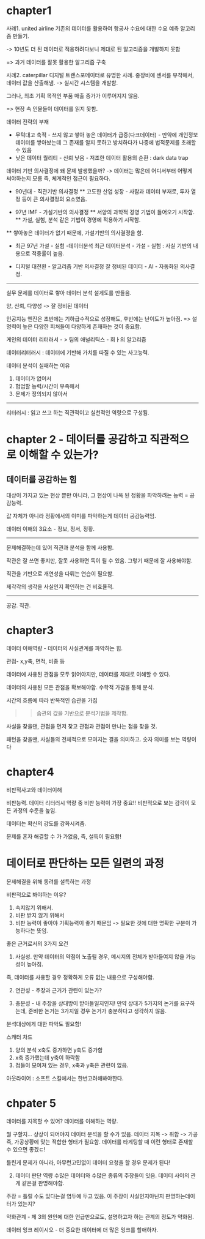 # chapter1

사례1. united airline
기존의 데이터를 활용하여 항공사 수요에 대한 수요 예측 알고리즘 만들기.

-> 10년도 더 된 데이터로 적용하려다보니 제대로 된 알고리즘을 개발하지 못함

=> 과거 데이터를 잘못 활용한 알고리즘 구축

사례2. caterpillar 
디지털 트랜스포메이터로 유명한 사례.
중장비에 센서를 부착해서, 데이터 값을 산출해냄. 
-> 실시간 시스템을 개발함.

그러나, 최초 기획 목적인 부품 매출 증가가 이루어지지 않음.

=> 현장 속 인물들이 데이터를 읽지 못함. 



데이터 전략의 부재
* 무턱대고 축적 - 쓰지 않고 쌓아 놓은 데이터가 급증(다크데이터) - 만약에 개인정보 데이터를 쌓아놨는데 그 존재를 알지 못하고 방치하다가 나중에 법적문제를 초래할 수 있음
*  낮은 데이터 퀄리티 - 신뢰 낮음 - 저조한 데이터 활용의 순환 :  dark data trap


데이터 기반 의사결정에 왜 문제 발생했을까?
-> 데이터는 많은데 어디서부터 어떻게 써야하는지 모름
즉, 체계적인 접근이 필요하다.


* 90년대 - 직관기반 의사결정
  ** 고도한 산업 성장 - 사람과 데이터 부재로, 투자 열정 등이 큰 의사결정의 요소였음.

* 97년 IMF - 가설기반의 의사결정
** 서양의 과학적 경영 기법이 들어오기 시작함.
** 가설, 실험, 분석 같은 기법이 경영에 적용하기 시작함.

** 쌓아놓은 데이터가 없기 때문에, 가설기반의 의사결졍을 함.

* 최근
97년  가설 - 실험  -데이터분석
최근 데이터분석 - 가설 - 실험 :  사실 기반의 내용으로 적중률이 높음. 


* 디지털 대전환 - 알고리즘 기반 의사결정
잘 정비된 데이터 -  AI - 자동화된 의사결정.

---

실무 문제를 데이터로 쌓아 데이터 분석 설게도를 만들음.

양, 신뢰, 다양성 -> 잘 정비된 데이터 

인공지능 엔진은 초반에는 기하급수적으로 성장해도, 후반에는 난이도가 높아짐.
=> 설명력이 높은 다양한 피처들이 다양하게 존재하는 것이 중요함.


게인의 데이터 리터러서 - > 팀의 애널리틱스 - 회ㅏ의 알고리즘

데이터리터러시 : 데이터에 기반해 가치를 따질 수 있는 사고능력. 


데이터 분석이 실패하는 이유
1. 데이터가 없어서
2. 협업할 능력/시간이 부족해서
3. 문제가 정의되지 않아서

---

리터러시 : 읽고 쓰고 하는 직관적이고 실천적인 역량으로 구성됨. 

# chapter 2 - 데이터를 공감하고 직관적으로 이해할 수 있는가?

## 데이터를 공감하는 힘

대상이 가지고 있는 현상 뿐만 아니라, 그 현상이 나옥 된 정황을 파악하려는 능력 = 공감능력.

값 자체가 아니라 정황에서의 이미를 파악하는게 데이터 공감능력임.


데이터 이해의 3요소 - 정보, 정서, 정황.

---

문제해결하는데 있어 직관과 분석을 함께 사용함.

작관은 잘 쓰면 좋지만, 잘못 사용하면 독이 될 수 있음.
그렇기 때문에 잘 사용해야함.

직관을 기반으로 개연성을 다뤄는 연습이 필요함. 

제각각의 생각을 사실인지 확인하는 건 비효율적.

---

공감. 직관. 

# chapter3



데이터 이해역량 - 데이터의 사실관계를 파악하는 힘.

관점- x,y축, 면적, 비중 등

데이터에 사용된 관점을 모두 읽어야지만, 데이터를 제대로 이해할 수 있다.

데이터의 사용된 모든 관점을 확보해야함.
수학적 가감을 통해 분석.

시간의 흐름에 따라 반복적인 습관을 가짐
>> 습관의 값을 기반으로 분석기법을 제작함.


사실을 찾을댄, 관점을 먼저 찾고 관점과 관점이 만나는 점을 찾을 것.

패턴을 찾을땐, 사실들의 전체적으로 모여지는 결을 의미하고. 숫자 의미를 보는 역량이다


# chapter4
비판적사고와 데이터이해


비판능력.
데이터 리터러시 역량 중 비판 능력이 가장 중요!!
비판적으로 보는 감각이 모든 과정의 수준을 높임.

데이터는 확신의 강도를 강화시켜줌. 

문제를 혼자 해결할 수 가 가없음,
즉, 설득이 필요함! 

데이터로 판단하는 모든 일련의 과정
=
문제해결을 위해 동려를 설득하는 과정




비판적으로 봐야하는 이유?
1) 속지않기 위해서.
2) 비판 받지 않기 위해서
3) 비판 능력이 좋아야 기획능력이 좋기 때문임
  -> 필요한 것에 대한 명확한 구분이 가능하다는 뜻임.


좋은 근거로서의 3가지 요건
1) 사실성.
만약 데이터의 약점이 노출될 경우, 메시지의 전체가 받아들여지 않을 가능성이 높아짐.

즉, 데이터를 사용할 경우 정확하게 오류 없는 내용으로 구성해야함.

2) 연관성 - 주장과 근거가 관련이 있는가?

3) 충분성 - 내 주장을 상대방이 받아들일지인지!
만약 상대가 5가지의 논거를 요구하는데,
준비한 논거는 3가지일 경우 논거가 충분하다고 생각하지 않음.


분석대상에게 대한 파악도 필요함! 


스캐터 차드
1) 양의 분석 x축도 증가하면 y축도 증가함
2) x축 증가했는데 y축이 하락함
3) 점들이 모여져 있는 경우, x축과 y축은 관련이 없음.

아웃라이어 : 소프트 스킬에서는 한번고려해봐야한다.

# chpater 5

데이터를 지목할 수 있어?
데이터를 이해하는 역량. 

뭘 구할지... 상상이 되어야지 데이터 분석을 할 수가 있음.
데이터 지목 -> 취합 -> 가공
즉, 가공상황에 맞는 적합한 형태가 필요함.
데이터를 타게팅할 때 이런 형태로 존재할 수 있으면 좋겠ㄷ!


틀린게 문제가 아니라,
아무런고민없이 데이터 요청을 할 경우 문제가 된다!

2. 데이터 판단 역량
수많은 데이터와 수많은 종류의 주장들이 잇음.
데이터 사이의 관게 같은걸 판명해야함. 

주장 = 틀릴 수도 있다는걸 염두에 두고 있음.
이 주장이 사실인지아닌지 판명하는데이터가 있는지?

약화관계 - 제 3의 원인에 대한 언급만으로도, 설명하고자 하는 관계의 정도가 약화됨.


데이터 잉크 레이시오 - 더 중요한 데이터에 더 많은 잉크를 할애하자.





